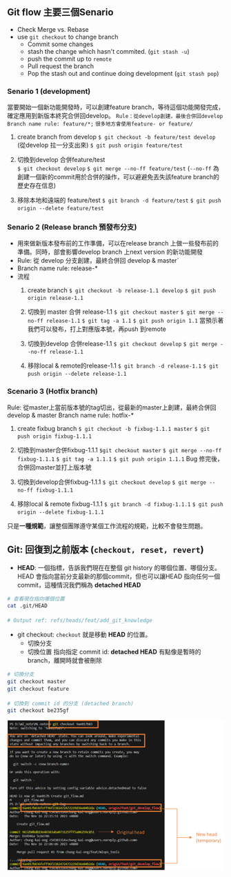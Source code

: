 ## Git flow 主要三個Senario

- Check Merge vs. Rebase 
- use `git checkout` to change branch
  - Commit some changes
  - stash the change which hasn't commited. (`git stash -u`)
  - push the commit up to `remote`
  - Pull request the branch
  - Pop the stash out and continue doing development (`git stash pop`)
    
### Senario 1 (development)
當要開始一個新功能開發時，可以創建feature branch，等待這個功能開發完成，確定應用到新版本終究合併回develop。
`Rule：從develop創建，最後合併回develop`
`Branch name rule: feature/*;`
`很多地方會使用feature- or feature/`

1. create branch from develop
    `$ git checkout -b feature/test develop` (從develop 拉一分支出來)
    `$ git push origin feature/test`
    
2. 切換到develop 合併feature/test    
    `$ git checkout develop`
    `$ git merge --no-ff feature/test` (`--no-ff` 為創建一個新的commit用於合併的操作，可以避避免丟失該feature branch的歷史存在信息)
    
3. 移除本地和遠端的 feature/test
    `$ git branch -d feature/test`
    `$ git push origin --delete feature/test`
    

### Senario 2 (Release branch 預發布分支)
- 用來做新版本發布前的工作準備，可以在release branch 上做一些發布前的準備。同時，部會影響develop branch 上next version 的新功能開發
- Rule: 從 develop 分支創建，最終合併回 develop & master`
- Branch name rule: release-*
- 流程
    1. create branch 
        `$ git checkout -b release-1.1 develop`
        `$ git push origin release-1.1`
        
    2. 切換到 master 合併 release-1.1
        `$ git checkout master`
        `$ git merge --no-ff release-1.1`
        `$ git tag -a 1.1`
        `$ git push origin 1.1`
        當預示著我們可以發布，打上對應版本號，再push 到remote
        
    3. 切換到develop 合併release-1.1
        `$ git checkout develop`
        `$ git merge --no-ff release-1.1`
        
    4. 移除local & remote的release-1.1
        `$ git branch -d release-1.1`
        `$ git push origin --delete release-1.1`
        

### Scenario 3 (Hotfix branch)

Rule: 從master上當前版本號的tag切出，從最新的master上創建，最終合併回develop & master
Branch name rule: hotfix-*

1. create fixbug branch
    `$ git checkout -b fixbug-1.1.1 master`
    `$ git push origin fixbug-1.1.1`
    
2. 切換到master合併fixbug-1.1.1
    `$git checkout master`
    `$ git merge --no-ff fixbug-1.1.1`
    `$ git tag -a 1.1.1`
    `$ git push origin 1.1.1`
    Bug 修完後，合併回master並打上版本號
    
3. 切換到develop合併fixbug-1.1.1
    `$ git checkout develop`
    `$ git merge --no-ff fixbug-1.1.1`
    
4. 移除local & remote fixbug-1.1.1
    `$ git branch -d fixbug-1.1.1`
    `$ git push origin --delete fixbug-1.1.1`
    

只是**一種規範**，讓整個團隊遵守某個工作流程的規範，比較不會發生問題。




## Git: 回復到之前版本 (`checkout, reset, revert`)
- **HEAD**: 一個指標，告訴我們現在在整個 git history 的哪個位置、哪個分支。HEAD 會指向當前分支最新的那個commit，但也可以讓HEAD 指向任何一個commit，這種情況我們稱為 **detached HEAD**
```bash
# 查看現在指向哪個位置
cat .git/HEAD 

# Output ref: refs/heads/feat/add_git_knowledge
```
- git checkout: `checkout` 就是移動 **HEAD** 的位置。
    - 切換分支
    - 切換位置 指向指定 commit id: **detached HEAD** 有點像是暫時的 branch，離開時就會被刪除
```bash
# 切換分支
git checkout master
git checkout feature

# 切換到 commit id 的分支 (detached branch)
git checkout be235gf
```

![detached HEAD example](./images/detached_head_example.png)